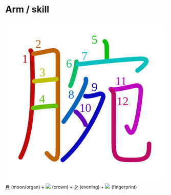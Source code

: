 # Arm / skill
![8155](../kanji-colorize/8155.svg)
[月](月.md) (moon/organ) + ![](http://www.kanjidamage.com/assets/radsmall/crown-8ef5ecce0608dafcb65383fca482342b426aa51393f24254287b0012d7fff3bc.jpg) (crown) + [夕](夕.md) (evening) + ![](http://www.kanjidamage.com/assets/radsmall/fingerprint-f2fc77d4b69bc59b5a9ea5e1de1994b89b9e238a273bd392bbcdd987687bbf34.jpg) (fingerprint)